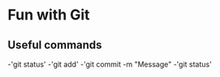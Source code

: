 # Fun with Git

## Useful commands
  -'git status'
  -'git add'
  -'git commit -m "Message"
  -'git status'
